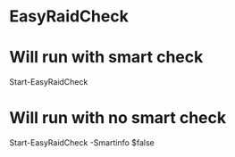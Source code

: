 # EasyRaidCheck

# Will run with smart check
Start-EasyRaidCheck 

# Will run with no smart check
Start-EasyRaidCheck -Smartinfo $false